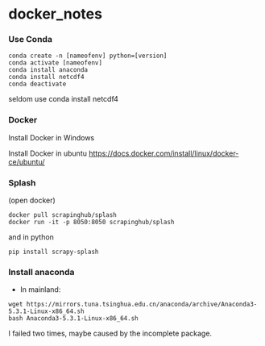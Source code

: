# docker_notes


### Use Conda

```
conda create -n [nameofenv] python=[version]
conda activate [nameofenv]
conda install anaconda
conda install netcdf4
conda deactivate
```

seldom use conda install netcdf4


### Docker

Install Docker in Windows

Install Docker in ubuntu
https://docs.docker.com/install/linux/docker-ce/ubuntu/

### Splash


(open docker)
```
docker pull scrapinghub/splash
docker run -it -p 8050:8050 scrapinghub/splash
```

and in python

```pip install scrapy-splash```


### Install anaconda

- In mainland:

```
wget https://mirrors.tuna.tsinghua.edu.cn/anaconda/archive/Anaconda3-5.3.1-Linux-x86_64.sh
bash Anaconda3-5.3.1-Linux-x86_64.sh
```
I failed two times, maybe caused by the incomplete package.
